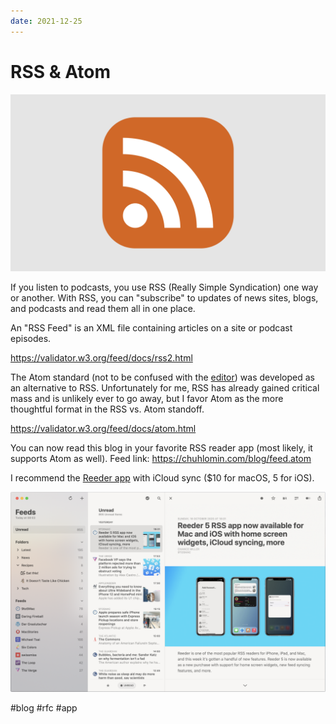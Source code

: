 ```yaml
---
date: 2021-12-25
---
```


# RSS & Atom

![RSS icon](rss.png)

If you listen to podcasts, you use RSS (Really Simple Syndication) one way or another. With RSS, you can "subscribe" to updates of news sites, blogs, and podcasts and read them all in one place.

An "RSS Feed" is an XML file containing articles on a site or podcast episodes.

https://validator.w3.org/feed/docs/rss2.html

The Atom standard (not to be confused with the [editor](https://github.com/atom/atom)) was developed as an alternative to RSS. Unfortunately for me, RSS has already gained critical mass and is unlikely ever to go away, but I favor Atom as the more thoughtful format in the RSS vs. Atom standoff.

https://validator.w3.org/feed/docs/atom.html

You can now read this blog in your favorite RSS reader app (most likely, it supports Atom as well). Feed link: https://chuhlomin.com/blog/feed.atom

I recommend the [Reeder app](https://reeder.app) with iCloud sync ($10 for macOS, 5 for iOS).

![Reeder for macOS](reeder.png)

#blog #rfc #app
